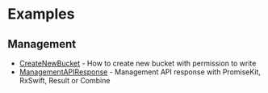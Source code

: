 # Examples

## Management
- [CreateNewBucket](CreateNewBucket) - How to create new bucket with permission to write 
- [ManagementAPIResponse](ManagementAPIResponse) - Management API response with PromiseKit, RxSwift, Result or Combine  
  